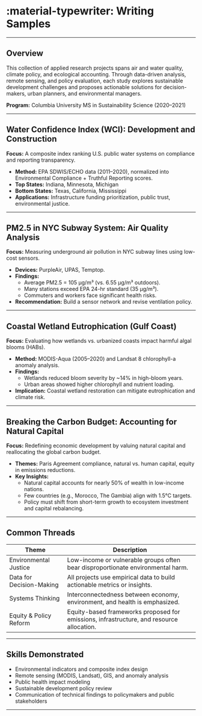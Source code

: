 # :material-typewriter: Writing Samples

---

## Overview  
This collection of applied research projects spans air and water quality, climate policy, and ecological accounting. Through data-driven analysis, remote sensing, and policy evaluation, each study explores sustainable development challenges and proposes actionable solutions for decision-makers, urban planners, and environmental managers.

**Program:** Columbia University MS in Sustainability Science (2020–2021)  


---

## **Water Confidence Index (WCI): Development and Construction**  
**Focus:** A composite index ranking U.S. public water systems on compliance and reporting transparency.

- **Method:** EPA SDWIS/ECHO data (2011–2020), normalized into Environmental Compliance + Truthful Reporting scores.
- **Top States:** Indiana, Minnesota, Michigan  
- **Bottom States:** Texas, California, Mississippi  
- **Applications:** Infrastructure funding prioritization, public trust, environmental justice.

---

## **PM2.5 in NYC Subway System: Air Quality Analysis**  
**Focus:** Measuring underground air pollution in NYC subway lines using low-cost sensors.

- **Devices:** PurpleAir, UPAS, Temptop.
- **Findings:**
    - Average PM2.5 = 105 µg/m³ (vs. 6.55 µg/m³ outdoors).
    - Many stations exceed EPA 24-hr standard (35 µg/m³).
    - Commuters and workers face significant health risks.
- **Recommendation:** Build a sensor network and revise ventilation policy.

---

## **Coastal Wetland Eutrophication (Gulf Coast)**  
**Focus:** Evaluating how wetlands vs. urbanized coasts impact harmful algal blooms (HABs).

- **Method:** MODIS-Aqua (2005–2020) and Landsat 8 chlorophyll-a anomaly analysis.
- **Findings:**
    - Wetlands reduced bloom severity by ~14% in high-bloom years.
    - Urban areas showed higher chlorophyll and nutrient loading.
- **Implication:** Coastal wetland restoration can mitigate eutrophication and climate risk.

---

## **Breaking the Carbon Budget: Accounting for Natural Capital**  
**Focus:** Redefining economic development by valuing natural capital and reallocating the global carbon budget.

- **Themes:** Paris Agreement compliance, natural vs. human capital, equity in emissions reductions.
- **Key Insights:**
    - Natural capital accounts for nearly 50% of wealth in low-income nations.
    - Few countries (e.g., Morocco, The Gambia) align with 1.5°C targets.
    - Policy must shift from short-term growth to ecosystem investment and capital rebalancing.

---

## Common Threads

| Theme                 | Description                                                                 |
|----------------------|-----------------------------------------------------------------------------|
| Environmental Justice| Low-income or vulnerable groups often bear disproportionate environmental harm. |
| Data for Decision-Making | All projects use empirical data to build actionable metrics or insights.    |
| Systems Thinking     | Interconnectedness between economy, environment, and health is emphasized.  |
| Equity & Policy Reform| Equity-based frameworks proposed for emissions, infrastructure, and resource allocation. |

---

## Skills Demonstrated  
- Environmental indicators and composite index design  
- Remote sensing (MODIS, Landsat), GIS, and anomaly analysis  
- Public health impact modeling  
- Sustainable development policy review  
- Communication of technical findings to policymakers and public stakeholders

---
